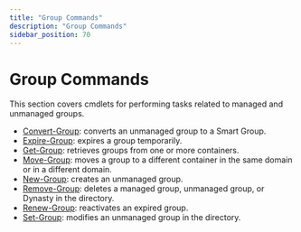 ```yaml
---
title: "Group Commands"
description: "Group Commands"
sidebar_position: 70
---
```


# Group Commands

This section covers cmdlets for performing tasks related to managed and unmanaged groups.

- [Convert-Group](/docs/directorymanager/11.0/managementshell/group/convertgroup.md):
  converts an unmanaged group to a Smart Group.
- [Expire-Group](/docs/directorymanager/11.0/managementshell/group/expiregroup.md): expires
  a group temporarily.
- [Get-Group](/docs/directorymanager/11.0/managementshell/group/getgroup.md): retrieves
  groups from one or more containers.
- [Move-Group](/docs/directorymanager/11.0/managementshell/group/movegroup.md): moves a
  group to a different container in the same domain or in a different domain.
- [New-Group](/docs/directorymanager/11.0/managementshell/group/newgroup.md): creates an
  unmanaged group.
- [Remove-Group](/docs/directorymanager/11.0/managementshell/group/remove-group.md):
  deletes a managed group, unmanaged group, or Dynasty in the directory.
- [Renew-Group](/docs/directorymanager/11.0/managementshell/group/renewgroup.md):
  reactivates an expired group.
- [Set-Group](/docs/directorymanager/11.0/managementshell/group/setgroup.md): modifies an
  unmanaged group in the directory.
